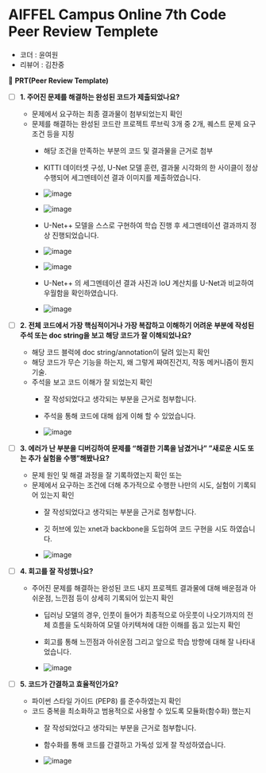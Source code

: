 # AIFFEL Campus Online 7th Code Peer Review Templete

- 코더 : 윤여원
- 리뷰어 : 김찬중



🔑 **PRT(Peer Review Template)**

- [ ]  **1. 주어진 문제를 해결하는 완성된 코드가 제출되었나요?**
    - 문제에서 요구하는 최종 결과물이 첨부되었는지 확인
    - 문제를 해결하는 완성된 코드란 프로젝트 루브릭 3개 중 2개, 
    퀘스트 문제 요구조건 등을 지칭
        - 해당 조건을 만족하는 부분의 코드 및 결과물을 근거로 첨부
     
        - KITTI 데이터셋 구성, U-Net 모델 훈련, 결과물 시각화의 한 사이클이 정상 수행되어 세그멘테이션 결과 이미지를 제출하였습니다.
        - ![image](https://github.com/kcj4800/aiffel_quest_yw/assets/128466813/945ec756-f916-4ab9-9e55-8a4de8df692a)
        - ![image](https://github.com/kcj4800/aiffel_quest_yw/assets/128466813/058e903e-f3ec-4771-8d51-92524dc72089)

        - U-Net++ 모델을 스스로 구현하여 학습 진행 후 세그멘테이션 결과까지 정상 진행되었습니다.
        - ![image](https://github.com/kcj4800/aiffel_quest_yw/assets/128466813/41bb3eb5-580e-4b0f-bd51-3c937351dde9)
        - ![image](https://github.com/kcj4800/aiffel_quest_yw/assets/128466813/d9834595-fe39-4ab7-ab9d-51bd2f279af1)

        - U-Net++ 의 세그멘테이션 결과 사진과 IoU 계산치를 U-Net과 비교하여 우월함을 확인하였습니다.
        - ![image](https://github.com/kcj4800/aiffel_quest_yw/assets/128466813/136926d4-7851-4a18-a36a-901f5e52a8c2)

          
    
- [ ]  **2. 전체 코드에서 가장 핵심적이거나 가장 복잡하고 이해하기 어려운 부분에 작성된 
주석 또는 doc string을 보고 해당 코드가 잘 이해되었나요?**
    - 해당 코드 블럭에 doc string/annotation이 달려 있는지 확인
    - 해당 코드가 무슨 기능을 하는지, 왜 그렇게 짜여진건지, 작동 메커니즘이 뭔지 기술.
    - 주석을 보고 코드 이해가 잘 되었는지 확인
        - 잘 작성되었다고 생각되는 부분을 근거로 첨부합니다.
     
        - 주석을 통해 코드에 대해 쉽게 이해 할 수 있었습니다.
        - ![image](https://github.com/kcj4800/aiffel_quest_yw/assets/128466813/1f3c10c0-22ad-49d7-a84a-9780ee02d9e1)

        
- [ ]  **3. 에러가 난 부분을 디버깅하여 문제를 “해결한 기록을 남겼거나” 
”새로운 시도 또는 추가 실험을 수행”해봤나요?**
    - 문제 원인 및 해결 과정을 잘 기록하였는지 확인 또는
    - 문제에서 요구하는 조건에 더해 추가적으로 수행한 나만의 시도, 
    실험이 기록되어 있는지 확인
        - 잘 작성되었다고 생각되는 부분을 근거로 첨부합니다.
     
        - 깃 허브에 있는 xnet과 backbone을 도입하여 코드 구현을 시도 하였습니다.     
        - ![image](https://github.com/kcj4800/aiffel_quest_yw/assets/128466813/3109d0e1-6194-47c1-b5e8-794e1620e2d3)

        
- [ ]  **4. 회고를 잘 작성했나요?**
    - 주어진 문제를 해결하는 완성된 코드 내지 프로젝트 결과물에 대해
    배운점과 아쉬운점, 느낀점 등이 상세히 기록되어 있는지 확인
        - 딥러닝 모델의 경우,
        인풋이 들어가 최종적으로 아웃풋이 나오기까지의 전체 흐름을 도식화하여 
        모델 아키텍쳐에 대한 이해를 돕고 있는지 확인

        - 회고를 통해 느낀점과 아쉬운점 그리고 앞으로 학습 방향에 대해 잘 나타내었습니다.
        - ![image](https://github.com/kcj4800/aiffel_quest_yw/assets/128466813/02e3c4d5-7939-479a-91b1-7ddf2de99d46)



- [ ]  **5. 코드가 간결하고 효율적인가요?**
    - 파이썬 스타일 가이드 (PEP8) 를 준수하였는지 확인
    - 코드 중복을 최소화하고 범용적으로 사용할 수 있도록 모듈화(함수화) 했는지
        - 잘 작성되었다고 생각되는 부분을 근거로 첨부합니다.
     
        - 함수화를 통해 코드를 간결하고 가독성 있게 잘 작성하였습니다.
        - ![image](https://github.com/kcj4800/aiffel_quest_yw/assets/128466813/d7133cb6-e668-4a66-ab7b-ce814816ba47)


